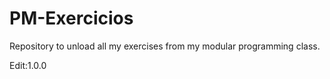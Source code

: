 # PM-Exercicios
Repository to unload all my exercises from my modular programming class.

Edit:1.0.0
